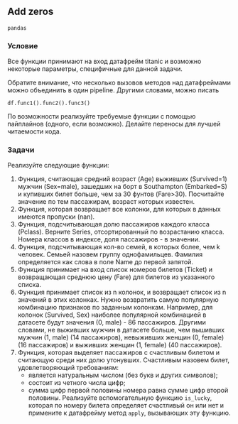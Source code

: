 ## Add zeros

`pandas`

### Условие
Все функции принимают на вход датафрейм titanic и возможно некоторые параметры, специфичные для данной задачи.

Обратите внимание, что несколько вызовов методов над датафреймами можно объединить в один pipeline. Другими словами, можно писать

```
df.func1().func2().funс3()
```

По возможности реализуйте требуемые функции с помощью пайплайнов (одного, если возможно). Делайте переносы для лучшей читаемости кода.

### Задачи
Реализуйте следующие функции:
1. Функция, считающая средний возраст (Age) выживших (Survived=1) мужчин (Sex=male), зашедших на борт в Southampton (Embarked=S) и купивших билет больше, чем за 30 фунтов (Fare>30). Посчитайте значение по тем пассажирам, возраст которых известен.
2. Функция, которая возвращает все колонки, для которых в данных имеются пропуски (nan).
3. Функция, подсчитывающая долю пассажиров каждого класса (Pclass). Верните Series, отсортированный по возрастанию класса. Номера классов в индексе, доля пассажиров - в значении. 
4. Функция, подсчитывающая кол-во семей, в которых более, чем k человек. Семьей назовем группу однофамильцев. Фамилия определяется как слова в поле Name до первой запятой.
5. Функция принимает на вход список номеров билетов (Ticket) и возвращающая среднюю цену (Fare) для билетов из указанного списка.
6. Функция принимает список из n колонок, и возвращает список из n значений в этих колонках. Нужно возвратить самую популярную комбинацию признаков по заданным колонкам. Например, для колонок (Survived, Sex) наиболее популярной комбинацией в датасете будут значения (0, male) - 86 пассажиров. Другими словами, не выживших мужчин в датасете больше, чем вышивших мужчин (1, male) (14 пассажиров), невыживших женщин (0, female) (16 пассажиров) и выживших женщин (1, female) (40 пассажиров).
7. Функция, которая выделяет пассажиров с счастливым билетом и считающую среди них долю утонувших. Счастливым назовем билет, удовлетворяющий требованиям:
    - является натуральным числом (без букв и других символов);
    - состоит из четного числа цифр;
    - сумма цифр первой половины номера равна сумме цифр второй половины.
Реализуйте вспомогательную функцию ```is_lucky```, которая по номеру билета определяет счастливый он или нет и примените к датафрейму метод ```apply```, вызывающих эту функцию.

